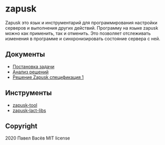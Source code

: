 # zapusk

Zapusk это язык и инструментарий для программирования настройки серверов и выполнения других действий.
Программу на языке zapusk можно как применить, так и отменить.
Это позволяет отслеживать изменения в программе и синхронизировать состояние сервера с ней.

## Документы

* [Постановка задачи](1-task.md)
* [Анализ решений](2-look-around.md)
* [Решение Zapusk спецификация 1](spec-1.md)

## Инструменты

* [zapusk-tool](https://github.com/pavelvasev/zapusk-tool)
* [zapusk-lact-libs](https://github.com/pavelvasev/zapusk-lact-libs)

## Copyright
2020 Павел Васёв
MIT license
